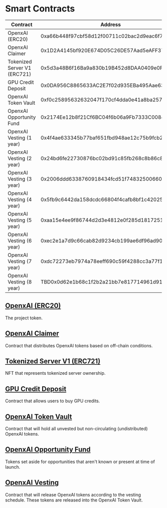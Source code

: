 # Smart Contracts

| Contract                     | Address                                       | Chain |
| ---------------------------- | --------------------------------------------- | ----- |
| OpenxAI (ERC20)              | 0xa66b448f97cbf58d12f00711c02bac2d9eac6f7f    | Base  |
| OpenxAI Claimer              | 0x1D2A4145bf920E674D05C26DE57Aad5eAFF3772f    | Base  |
| Tokenized Server V1 (ERC721) | 0x5d3a48B6f16Ba9a830b19B452d8DAA0409e0FE05    | Base  |
| GPU Credit Deposit           | 0x0DA956C8865633AC2E7f02d935EBa495Aae63598    | Base  |
| OpenxAI Token Vault          | 0xf0c25895632632047f170cf4dda0e41a8ba25789    | Base  |
| OpenxAI Opportunity Fund     | 0x2174Ee12b8f21Cf6BC04f6b06a9Fb7333C008492    | Base  |
| OpenxAI Vesting (1 year)     | 0x4f4ae633345b77baf651fbd948ae12c75b9fcb2a    | Base  |
| OpenxAI Vesting (2 year)     | 0x24bd6fe22730876bc02bd91c85fb268c8b86c843    | Base  |
| OpenxAI Vesting (3 year)     | 0x2006ddd6338760918434fcd51f74832500660b91    | Base  |
| OpenxAI Vesting (4 year)     | 0x5fb9c6442da158dcdc66804f4cafb8bf1c42025a    | Base  |
| OpenxAI Vesting (5 year)     | 0xaa15e4ee9f86744d2d3e4812e0f285d1817251d3    | Base  |
| OpenxAI Vesting (6 year)     | 0xec2e1a7d9c66cab82d9234cb199ae6df96ad9084    | Base  |
| OpenxAI Vesting (7 year)     | 0xdc72273eb7974a78eeff690c59f4288cc3a77f1f    | Base  |
| OpenxAI Vesting (8 year)     | TBD0x0d62e1b68c1f2b2a21bb7e817714961d9152cbbc | Base  |

## [OpenxAI (ERC20)](https://github.com/OpenxAI-Network/openxai-token/blob/main/src/OpenxAI.sol)

The project token.

## [OpenxAI Claimer](https://github.com/OpenxAI-Network/openxai-token/blob/main/src/OpenxAIClaimer.sol)

Contract that distributes OpenxAI tokens based on off-chain conditions.

## [Tokenized Server V1 (ERC721)](https://github.com/OpenxAI-Network/tokenized-server/blob/main/src/OpenxAITokenizedServerV1.sol)

NFT that represents tokenized server ownership.

## [GPU Credit Deposit](https://github.com/OpenxAI-Network/tokenized-server/blob/main/src/OpenxAICreditDeposit.sol)

Contract that allows users to buy GPU credits.

## [OpenxAI Token Vault](https://github.com/OpenxAI-Network/openxai-token/blob/main/src/OpenxAINonCirculatingSupplyVault.sol)

Contract that will hold all unvested but non-circulating (undistributed) OpenxAI tokens.

## [OpenxAI Opportunity Fund](https://github.com/OpenxAI-Network/openxai-token/blob/main/src/OpenxAINonCirculatingSupplyVault.sol)

Tokens set aside for opportunities that aren't known or present at time of launch.

## [OpenxAI Vesting](https://github.com/OpenxAI-Network/openxai-token/blob/main/src/OpenxAINonCirculatingSupplyVesting.sol)

Contract that will release OpenxAI tokens according to the vesting schedule. These tokens are released into the OpenxAI Token Vault.